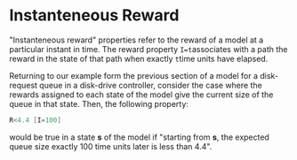 # Instanteneous Reward

"Instanteneous reward" properties refer to the reward of a model at a particular instant in time. The reward property `I=t`associates with a path the reward in the state of that path when exactly `t`time units have elapsed. 

Returning to our example form the previous section of a model for a disk-request queue in a disk-drive controller, consider the case where the rewards assigned to each state of the model give the current size of the queue in that state. Then, the following property:

```c
R<4.4 [I=100]
```

would be true in a state **s** of the model if "starting from **s**, the expected queue size exactly 100 time units later is less than 4.4". 

